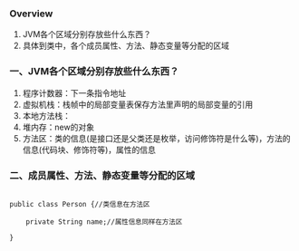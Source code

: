 ### Overview
1. JVM各个区域分别存放些什么东西？
2. 具体到类中，各个成员属性、方法、静态变量等分配的区域

### 一、JVM各个区域分别存放些什么东西？

1. 程序计数器：下一条指令地址
2. 虚拟机栈：栈帧中的局部变量表保存方法里声明的局部变量的引用
3. 本地方法栈：
4. 堆内存：new的对象
5. 方法区：类的信息(是接口还是父类还是枚举，访问修饰符是什么等)，方法的信息(代码块、修饰符等)，属性的信息

### 二、成员属性、方法、静态变量等分配的区域

```

public class Person {//类信息在方法区

    private String name;//属性信息同样在方法区

}

```
